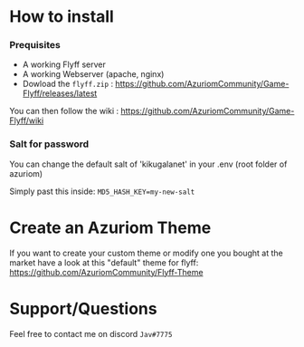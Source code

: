 # How to install

### Prequisites
- A working Flyff server
- A working Webserver (apache, nginx)
- Dowload the `flyff.zip` : https://github.com/AzuriomCommunity/Game-Flyff/releases/latest

You can then follow the wiki : https://github.com/AzuriomCommunity/Game-Flyff/wiki

 ### Salt for password
 
 You can change the default salt of 'kikugalanet' in your .env (root folder of azuriom)

Simply past this inside:
 `MD5_HASH_KEY=my-new-salt`
 
# Create an Azuriom Theme
If you want to create your custom theme or modify one you bought at the market have a look at this "default" theme for flyff: https://github.com/AzuriomCommunity/Flyff-Theme


# Support/Questions
Feel free to contact me on discord `Jav#7775`
